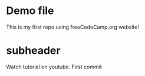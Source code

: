 # Demo file
This is my first repo using freeCodeCamp.org website!


# subheader
Watch tutorial on youtube. First commit

